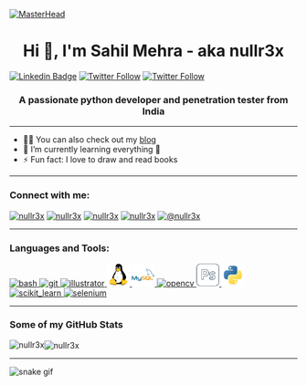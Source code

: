 [![MasterHead](https://media-exp1.licdn.com/dms/image/C4D16AQEpdMGVhBdJxw/profile-displaybackgroundimage-shrink_350_1400/0/1631649906948?e=1637193600&v=beta&t=Dr_NzRjsZffyZ7Fgu5axS8eUK5iL1EFX7e3fv9C5HgU)]()
<h1 align="center">Hi 👋, I'm Sahil Mehra - aka <a href="#" style="text-decoration: none;">nullr3x</h1>

[![Linkedin Badge](https://img.shields.io/badge/-nullr3x-0072b1?style=for-the-badge&logo=Linkedin&logoColor=white&link=https://www.linkedin.com/in/nullr3x/)](https://www.linkedin.com/in/nullr3x/) [![Twitter Follow](https://img.shields.io/twitter/follow/nullr3x?color=1DA1F2&logo=twitter&style=for-the-badge)](https://twitter.com/intent/follow?original_referer=https://github.com/nullr3x/&screen_name=nullr3x) [![Twitter Follow](https://img.shields.io/github/followers/nullr3x?color=786d6d&logo=github&logoColor=FFFFFF&style=for-the-badge)](https://github.com/nullr3x)

<h3 align="center">A passionate python developer and penetration tester from India</h3>
<hr>

- 👨‍💻 You can also check out my [blog](https://nullr3x.medium.com)
- 🌱 I’m currently learning everything 🤣
- ⚡ Fun fact: I love to draw and read books

<!--<p align="left"> <img src="https://komarev.com/ghpvc/?username=nullr3x&label=Profile%20views&color=129e00&style=plastic" alt="nullrex" /> </p>-->

<hr>

<h3 align="left">Connect with me:</h3>  
<p align="left">  
<a href="https://twitter.com/nullr3x" target="blank"><img align="center" src="https://raw.githubusercontent.com/rahuldkjain/github-profile-readme-generator/master/src/images/icons/Social/twitter.svg" alt="nullr3x" height="30" width="40" /></a>  
<a href="https://linkedin.com/in/nullr3x" target="blank"><img align="center" src="https://raw.githubusercontent.com/rahuldkjain/github-profile-readme-generator/master/src/images/icons/Social/linked-in-alt.svg" alt="nullr3x" height="30" width="40" /></a>  
<a href="https://fb.com/nullr3x" target="blank"><img align="center" src="https://raw.githubusercontent.com/rahuldkjain/github-profile-readme-generator/master/src/images/icons/Social/facebook.svg" alt="nullr3x" height="30" width="40" /></a>  
<a href="https://instagram.com/nullr3x" target="blank"><img align="center" src="https://raw.githubusercontent.com/rahuldkjain/github-profile-readme-generator/master/src/images/icons/Social/instagram.svg" alt="nullr3x" height="30" width="40" /></a>  
<a href="https://medium.com/@nullr3x" target="blank"><img align="center" src="https://raw.githubusercontent.com/rahuldkjain/github-profile-readme-generator/master/src/images/icons/Social/medium.svg" alt="@nullr3x" height="30" width="40" /></a>  
</p>

<hr>

<h3 align="left">Languages and Tools:</h3>  
<p align="left"> <a href="https://www.gnu.org/software/bash/" target="_blank"> <img src="https://www.vectorlogo.zone/logos/gnu_bash/gnu_bash-icon.svg" alt="bash" width="40" height="40"/> </a> <a href="https://git-scm.com/" target="_blank"> <img src="https://www.vectorlogo.zone/logos/git-scm/git-scm-icon.svg" alt="git" width="40" height="40"/> </a> <a href="https://www.adobe.com/in/products/illustrator.html" target="_blank"> <img src="https://www.vectorlogo.zone/logos/adobe_illustrator/adobe_illustrator-icon.svg" alt="illustrator" width="40" height="40"/> </a> <a href="https://www.linux.org/" target="_blank"> <img src="https://raw.githubusercontent.com/devicons/devicon/master/icons/linux/linux-original.svg" alt="linux" width="40" height="40"/> </a> <a href="https://www.mysql.com/" target="_blank"> <img src="https://raw.githubusercontent.com/devicons/devicon/master/icons/mysql/mysql-original-wordmark.svg" alt="mysql" width="40" height="40"/> </a> <a href="https://opencv.org/" target="_blank"> <img src="https://www.vectorlogo.zone/logos/opencv/opencv-icon.svg" alt="opencv" width="40" height="40"/> </a> <a href="https://www.photoshop.com/en" target="_blank"> <img src="https://raw.githubusercontent.com/devicons/devicon/master/icons/photoshop/photoshop-line.svg" alt="photoshop" width="40" height="40"/> </a> <a href="https://www.python.org" target="_blank"> <img src="https://raw.githubusercontent.com/devicons/devicon/master/icons/python/python-original.svg" alt="python" width="40" height="40"/> </a> <a href="https://scikit-learn.org/" target="_blank"> <img src="https://upload.wikimedia.org/wikipedia/commons/0/05/Scikit_learn_logo_small.svg" alt="scikit_learn" width="40" height="40"/> </a> <a href="https://www.selenium.dev" target="_blank"> <img src="https://raw.githubusercontent.com/detain/svg-logos/780f25886640cef088af994181646db2f6b1a3f8/svg/selenium-logo.svg" alt="selenium" width="40" height="40"/> </a> </p>

<hr>

### Some of my GitHub Stats
<p><img align="left" src="https://github-readme-stats.vercel.app/api/top-langs?username=nullr3x&show_icons=true&locale=en&layout=compact" alt="nullr3x" /> <img align="center" src="https://github-readme-stats.vercel.app/api?username=nullr3x&show_icons=true&locale=en" alt="nullr3x" /></p>  

<hr>

![snake gif](https://github.com/YOUR_USERNAME/YOUR_USERNAME/blob/output/github-contribution-grid-snake.gif)

